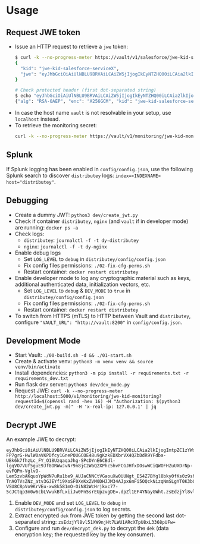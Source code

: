 # Usage
## Request JWE token
- Issue an HTTP request to retrieve a `jwe` token:
  ```bash
  $ curl -k --no-progress-meter https://vault/v1/salesforce/jwe-kid-salesforce-serviceX?requestId=$(openssl rand -hex 16) -H "Authorization: $(python3 dev/create_jwt.py)" | jq
  {
    "kid": "jwe-kid-salesforce-serviceX",
    "jwe": "eyJhbGciOiAiUlNBLU9BRVAiLCAiZW5jIjogIkEyNTZHQ00iLCAia2lkIjogImp3ZS1raWQtc2FsZXNmb3JjZS1zZXJ2aWNlWCIsICJqdGkiOiAibm9uY2UifQ==.ZPlJ1ZIesHRu-RXcGHIqYrfun4sbZTi2DsTY5YS6citlzgFHPBlTlV-EGBPe5QU8ahjqL6X3KpC7iFgWIng2E43v844uI8jFTMJetwYdP3yU7ckdxw73IvaARuG_ZCB_1xpxfxy4GpLE-u5552jKI8bqjUuWeDTD-Nb9DfyTdA6YEK4atZ6q1mZFUpdewtl9oMEag40G_TUb-K0gtScYhiKWpbHnEvtfUzlAka4F8vrmtGI5GUM84dk_40r5YTT-db3z_uqFj2DzYvXgnPxpJK4k6okqUEWuPAf3gZKWY8ftKP5UbDDD5gnElPL1N72-HcSStn2WDtCjFK8dlLBUDNiOVrGVcAm9Pwt4Ae70XDi7708aGbhdZQ7kqib1V5tJKea088_r6LuuralGsMrYV-E3LY2Drxh73pXWTFVLT8SQ5ezUBeAavQl4NoBtd9j4Vw3tHxnMR6P9mZBFf82EaG4ms7DDgSPwHNsLh7It3HxnFDkGr7cituNlEwzIO0EB_MLLvM51TMQKAL6KO8g1MW7FAO5CXayoIwo-IeV9lqjAM8T8MLutDyrOZy9DXRM_zXMBwQyVnP7JAeMV-KLh6dEwUtm6o0zpxRwF9o0d-ZEwrnR4qe6VQOACeTeJaZlKTtoOvE2qG8tA6stvN2s--qTWK2h4IEEM9f5nBLyACHc=.NIwqi-yT54wS74e3.1pR8BPVAmxYy6m2DNlCa5eEAyhKOmfVzWnNQ_59pv10=.WxOpn6Vj3Ib0VYR16SHOCg=="
  }

  # Check protected header (first dot-separated string)
  $ echo "eyJhbGciOiAiUlNBLU9BRVAiLCAiZW5jIjogIkEyNTZHQ00iLCAia2lkIjogImtpZCIsICJqdGkiOiAibm9uY2UifQ==" | base64 -d
  {"alg": "RSA-OAEP", "enc": "A256GCM", "kid": "jwe-kid-salesforce-serviceX", "jti": "Caexaezieque6doowu6ohghahng6eidi"}
  ```
- In case the host name `vault` is not resolvable in your setup, use `localhost` instead.
- To retrieve the monitoring secret:
  ```bash
  curl -k --no-progress-meter https://vault/v1/monitoring/jwe-kid-monitoring?requestId=$(openssl rand -hex 16) -H "Authorization: $(python3 dev/create_jwt.py -m)" | jq
  ```

## Splunk

If Splunk logging has been enabled in `config/config.json`, use the following Splunk search to discover `distributey` logs: `index=<INDEXNAME> host="distributey"`.

## Debugging
- Create a dummy JWT: `python3 dev/create_jwt.py`
- Check if container `distributey`, `nginx` (and `vault` if in developer mode) are running: `docker ps -a`
- Check logs:
  - `distributey`: `journalctl -f -t dy-distributey`
  - `nginx`: `journalctl -f -t dy-nginx`
- Enable debug logs
  - Set `LOG_LEVEL` to `debug` in `distributey/config/config.json`
  - Fix config files permissions: `./02-fix-cfg-perms.sh`
  - Restart container: `docker restart distributey`
- Enable developer mode to log any cryptographic material such as keys, additional authenticated data, initialization vectors, etc.
  - Set `LOG_LEVEL` to `debug` & `DEV_MODE` to `true` in `distributey/config/config.json`
  - Fix config files permissions: `./02-fix-cfg-perms.sh`
  - Restart container: `docker restart distributey`
- To switch from HTTPS (mTLS) to HTTP between Vault and `distributey`, configure `"VAULT_URL": "http://vault:8200"` in `config/config.json`.

## Development Mode
- Start Vault: `./00-build.sh -d && ./01-start.sh`
- Create & activate venv: `python3 -m venv venv && source venv/bin/activate`
- Install dependencies: `python3 -m pip install -r requirements.txt -r requirements_dev.txt`
- Run flask dev server: `python3 dev/dev_mode.py`
- Request JWE: `curl -k --no-progress-meter http://localhost:5000/v1/monitoring/jwe-kid-monitoring?requestId=$(openssl rand -hex 16) -H "Authorization: $(python3 dev/create_jwt.py -m)" -H 'x-real-ip: 127.0.0.1' | jq`

## Decrypt JWE
An example JWE to decrypt:
```
eyJhbGciOiAiUlNBLU9BRVAiLCAiZW5jIjogIkEyNTZHQ00iLCAia2lkIjogImtpZC1zYWxlc2ZvcmNlIiwgImp0aSI6ICIzNzQ4OTFiNjg2MmZhNGVjY2RmMzNiYTg5MDBjOWQ2ZSJ9.cNwudQ5B3yJTRsztSbxtKFzZetL_tPOR_343Y8ZU96jO6cgUPAozrraYN9JhOk8tSM-FP7grG-HwlW0aVKPDfcy1GnePOUGCOE48u9gKzkEDXbrVX4QZbDdR9YFdba-UBk6k7fhzLc_FY_O18UzqaqaJhg-SPcDYnE6CBdl-lgqVO7VUf5guE9Jf8ORWwJvNr9n8jC2WaQ2XPhc5hvFCGJHfxDOswWCiQWOFHZuUXDrNp-evFQPm-VglvO-Lem5zvbAKquoYpWdN7uRu1be9_AUJaCNNCtVGaouXw0UUNgt_E54Z7BYgl8bky0fKs0z9shIvya4cTuFvTQv4TuQtGig7d5F0sVXu5EHtdrpVAHtrxf38Fk_NCHvKzJ2uPHYINSincG-TnAOTVsZNz_atv3GJEYfi9XoSF0XeKxZVM0DHJJM34AJpx6mFi5OQckNizqNmSLgYT0K3b0ajUtAmgOeLpWw9nqZqeQaP0Q1YkdX9h_7gtN_OHrbpRYip9nG8h3d17kX1SZpGxMlDb_fxhIufKhGC9BT47zFvNgnFNRENlJXifXVOG5OsoTue8xeZvXmGOaIe3lHGf67R3nYM_zD-VSU8C8pVo9KrVEu-xw8k581mO-OiN82WcHrjkxc77-5cJCtqp3m0w6cbLVwukBfLxiiJw0Pn5srEUpzvgDE=.dpZl1EF4YNayGWht.zsEdzjYl8vl51XW9njHt7LWU1ARcXTpU8xL3368pUFw=.27vOkMxjnnhHN_Cp9xsveQ==¨
```

1. Enable `DEV_MODE` and set `LOG_LEVEL` to `debug` in `distributey/config/config.json` to log secrets.
2. Extract encrypted `dek` from JWE token by getting the second last dot-separated string: `zsEdzjYl8vl51XW9njHt7LWU1ARcXTpU8xL3368pUFw=`
3. Configure and run `dev/decrypt_dek.py` to decrypt the `dek` (data encryption key; the requested key by the key consumer).
